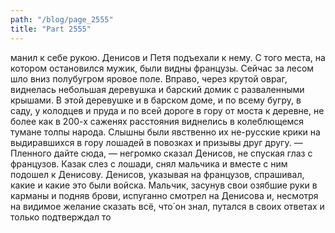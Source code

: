 ```yaml
---
path: "/blog/page_2555"
title: "Part 2555"
---
```


манил к себе рукою.
Денисов и Петя подъехали к нему. С того места, на котором остановился мужик, были видны французы. Сейчас за лесом шло вниз полубугром яровое поле. Вправо, через крутой овраг, виднелась небольшая деревушка и барский домик с разваленными крышами. В этой деревушке и в барском доме, и по всему бугру, в саду, у колодцев и пруда и по всей дороге в гору от моста к деревне, не более как в 200-х саженях расстояния виднелись в колеблющемся тумане толпы народа. Слышны были явственно их не-русские крики на выдиравшихся в гору лошадей в повозках и призывы друг другу.
— Пленного дайте сюда, — негромко сказал Денисов, не спуская глаз с французов.
Казак слез с лошади, снял мальчика и вместе с ним подошел к Денисову. Денисов, указывая на французов, спрашивал, какие и какие это были войска. Мальчик, засунув свои озябшие руки в карманы и подняв брови, испуганно смотрел на Денисова и, несмотря на видимое желание сказать всё, что́ он знал, путался в своих ответах и только подтверждал то

